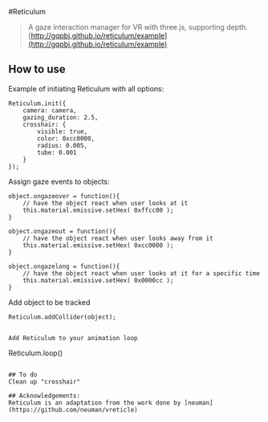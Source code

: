 #Reticulum

> A gaze interaction manager for VR with three.js, supporting depth.  [http://gqpbj.github.io/reticulum/example](http://gqpbj.github.io/reticulum/example)


## How to use

Example of initiating Reticulum with all options:

```
Reticulum.init({
	camera: camera,
	gazing_duration: 2.5,
	crosshair: {
		visible: true,
		color: 0xcc0000,
		radius: 0.005,
		tube: 0.001
	}
});

```

Assign gaze events to objects:

```
object.ongazeover = function(){
	// have the object react when user looks at it
	this.material.emissive.setHex( 0xffcc00 );
}

object.ongazeout = function(){
	// have the object react when user looks away from it
	this.material.emissive.setHex( 0xcc0000 );
}

object.ongazelong = function(){
	// have the object react when user looks at it for a specific time
	this.material.emissive.setHex( 0x0000cc );
}
```

Add object to be tracked

```
Reticulum.addCollider(object);


Add Reticulum to your animation loop 

```
Reticulum.loop()
```

## To do
Clean up "crosshair"

## Acknowledgements:
Reticulum is an adaptation from the work done by [neuman](https://github.com/neuman/vreticle)